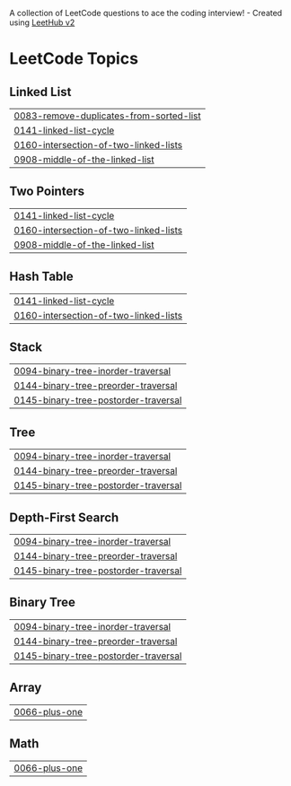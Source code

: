 A collection of LeetCode questions to ace the coding interview! - Created using [LeetHub v2](https://github.com/arunbhardwaj/LeetHub-2.0)
<!---LeetCode Topics Start-->
# LeetCode Topics
## Linked List
|  |
| ------- |
| [0083-remove-duplicates-from-sorted-list](https://github.com/jainrishabh23/-CrackYourPlacement/tree/master/0083-remove-duplicates-from-sorted-list) |
| [0141-linked-list-cycle](https://github.com/jainrishabh23/-CrackYourPlacement/tree/master/0141-linked-list-cycle) |
| [0160-intersection-of-two-linked-lists](https://github.com/jainrishabh23/-CrackYourPlacement/tree/master/0160-intersection-of-two-linked-lists) |
| [0908-middle-of-the-linked-list](https://github.com/jainrishabh23/-CrackYourPlacement/tree/master/0908-middle-of-the-linked-list) |
## Two Pointers
|  |
| ------- |
| [0141-linked-list-cycle](https://github.com/jainrishabh23/-CrackYourPlacement/tree/master/0141-linked-list-cycle) |
| [0160-intersection-of-two-linked-lists](https://github.com/jainrishabh23/-CrackYourPlacement/tree/master/0160-intersection-of-two-linked-lists) |
| [0908-middle-of-the-linked-list](https://github.com/jainrishabh23/-CrackYourPlacement/tree/master/0908-middle-of-the-linked-list) |
## Hash Table
|  |
| ------- |
| [0141-linked-list-cycle](https://github.com/jainrishabh23/-CrackYourPlacement/tree/master/0141-linked-list-cycle) |
| [0160-intersection-of-two-linked-lists](https://github.com/jainrishabh23/-CrackYourPlacement/tree/master/0160-intersection-of-two-linked-lists) |
## Stack
|  |
| ------- |
| [0094-binary-tree-inorder-traversal](https://github.com/jainrishabh23/-CrackYourPlacement/tree/master/0094-binary-tree-inorder-traversal) |
| [0144-binary-tree-preorder-traversal](https://github.com/jainrishabh23/-CrackYourPlacement/tree/master/0144-binary-tree-preorder-traversal) |
| [0145-binary-tree-postorder-traversal](https://github.com/jainrishabh23/-CrackYourPlacement/tree/master/0145-binary-tree-postorder-traversal) |
## Tree
|  |
| ------- |
| [0094-binary-tree-inorder-traversal](https://github.com/jainrishabh23/-CrackYourPlacement/tree/master/0094-binary-tree-inorder-traversal) |
| [0144-binary-tree-preorder-traversal](https://github.com/jainrishabh23/-CrackYourPlacement/tree/master/0144-binary-tree-preorder-traversal) |
| [0145-binary-tree-postorder-traversal](https://github.com/jainrishabh23/-CrackYourPlacement/tree/master/0145-binary-tree-postorder-traversal) |
## Depth-First Search
|  |
| ------- |
| [0094-binary-tree-inorder-traversal](https://github.com/jainrishabh23/-CrackYourPlacement/tree/master/0094-binary-tree-inorder-traversal) |
| [0144-binary-tree-preorder-traversal](https://github.com/jainrishabh23/-CrackYourPlacement/tree/master/0144-binary-tree-preorder-traversal) |
| [0145-binary-tree-postorder-traversal](https://github.com/jainrishabh23/-CrackYourPlacement/tree/master/0145-binary-tree-postorder-traversal) |
## Binary Tree
|  |
| ------- |
| [0094-binary-tree-inorder-traversal](https://github.com/jainrishabh23/-CrackYourPlacement/tree/master/0094-binary-tree-inorder-traversal) |
| [0144-binary-tree-preorder-traversal](https://github.com/jainrishabh23/-CrackYourPlacement/tree/master/0144-binary-tree-preorder-traversal) |
| [0145-binary-tree-postorder-traversal](https://github.com/jainrishabh23/-CrackYourPlacement/tree/master/0145-binary-tree-postorder-traversal) |
## Array
|  |
| ------- |
| [0066-plus-one](https://github.com/jainrishabh23/-CrackYourPlacement/tree/master/0066-plus-one) |
## Math
|  |
| ------- |
| [0066-plus-one](https://github.com/jainrishabh23/-CrackYourPlacement/tree/master/0066-plus-one) |
<!---LeetCode Topics End-->